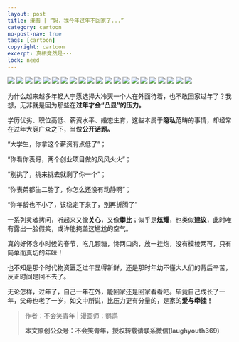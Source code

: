 ```yaml
---
layout: post
title: 漫画 | “妈，我今年过年不回家了...”
category: cartoon
no-post-nav: true
tags: [cartoon]
copyright: cartoon
excerpt: 真相竟然是···
lock: need
---
```


![](http://favorites.ren/assets/images/2020/cartoon/guonian01.jpg)
![](http://favorites.ren/assets/images/2020/cartoon/guonian02.jpg)
![](http://favorites.ren/assets/images/2020/cartoon/guonian03.jpg)
![](http://favorites.ren/assets/images/2020/cartoon/guonian04.jpg)
![](http://favorites.ren/assets/images/2020/cartoon/guonian05.jpg)
![](http://favorites.ren/assets/images/2020/cartoon/guonian06.jpg)
![](http://favorites.ren/assets/images/2020/cartoon/guonian07.jpg)
![](http://favorites.ren/assets/images/2020/cartoon/guonian08.jpg)
![](http://favorites.ren/assets/images/2020/cartoon/guonian09.jpg)
![](http://favorites.ren/assets/images/2020/cartoon/guonian10.jpg)
![](http://favorites.ren/assets/images/2020/cartoon/guonian11.jpg)
![](http://favorites.ren/assets/images/2020/cartoon/guonian12.jpg)
![](http://favorites.ren/assets/images/2020/cartoon/guonian13.jpg)
![](http://favorites.ren/assets/images/2020/cartoon/guonian14.jpg)
![](http://favorites.ren/assets/images/2020/cartoon/guonian15.jpg)
![](http://favorites.ren/assets/images/2020/cartoon/guonian16.jpg)
![](http://favorites.ren/assets/images/2020/cartoon/guonian17.jpg)
![](http://favorites.ren/assets/images/2020/cartoon/guonian18.jpg)
![](http://favorites.ren/assets/images/2020/cartoon/guonian19.jpg)
![](http://favorites.ren/assets/images/2020/cartoon/guonian20.jpg)
![](http://favorites.ren/assets/images/2020/cartoon/guonian21.jpg)


为什么越来越多年轻人宁愿选择大冷天一个人在外面待着，也不敢回家过年了？我想，无非就是因为那些在**过年才会“凸显”的压力。**

学历优劣、职位高低、薪资水平、婚恋生育，这些本属于**隐私**范畴的事情，却经常在过年大庭广众之下，当做**公开话题。**

“大学生，你拿这个薪资有点低了”；

“你看你表哥，两个创业项目做的风风火火”；

“别挑了，挑来挑去就剩了你一个”；

“你表弟都生二胎了，你怎么还没有动静啊”；

“你年龄也不小了，该稳定下来了，别再折腾了”

一系列灵魂拷问，听起来又像**关心**，又像**攀比**；似乎是**炫耀**，也类似**建议**，此时唯有露出一脸假笑，或许能掩盖这尴尬的空气。

真的好怀念小时候的春节，吃几颗糖，馋两口肉，放一挂炮，没有模棱两可，只有简单而真切的年味！

也不知是那个时代物资匮乏过年显得新鲜，还是那时年幼不懂大人们的背后辛苦，反正时间是回不去了。

无论怎样，过年了，自己一年在外，能回家还是回家看看吧。毕竟自己成长了一年，父母也老了一岁，如文中所说，比压力更有分量的，是家的**爱与牵挂！**

>作者：不会笑青年 | 漫画师：鹦鹉
>
>**本文原创公众号：不会笑青年，授权转载请联系微信(laughyouth369)**